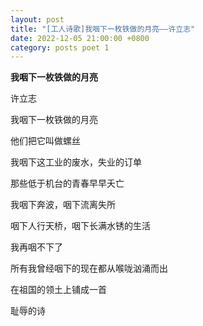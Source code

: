 ```yaml
---
layout: post
title: "[工人诗歌]我咽下一枚铁做的月亮——许立志"
date: 2022-12-05 21:00:00 +0800
category: posts poet 1
---
```


**我咽下一枚铁做的月亮**

许立志

 

我咽下一枚铁做的月亮

他们把它叫做螺丝

 

我咽下这工业的废水，失业的订单

那些低于机台的青春早早夭亡

 

我咽下奔波，咽下流离失所

咽下人行天桥，咽下长满水锈的生活

 

我再咽不下了

所有我曾经咽下的现在都从喉咙汹涌而出

在祖国的领土上铺成一首

耻辱的诗
